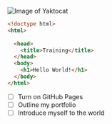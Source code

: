 ![Image of Yaktocat](https://octodex.github.com/images/yaktocat.png)

```html
<!doctype html>
<html>
  
  <head>
    <title>Training</title>
  </head>
  <body>
    <h1>Hello World!</h1>
  </body>
</html>
```

- [ ] Turn on GitHub Pages
- [ ] Outline my portfolio
- [ ] Introduce myself to the world
